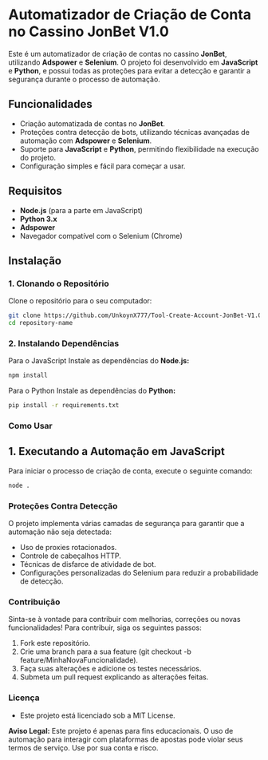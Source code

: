 # Automatizador de Criação de Conta no Cassino JonBet V1.0

Este é um automatizador de criação de contas no cassino **JonBet**, utilizando **Adspower** e **Selenium**. O projeto foi desenvolvido em **JavaScript** e **Python**, e possui todas as proteções para evitar a detecção e garantir a segurança durante o processo de automação.

## Funcionalidades

- Criação automatizada de contas no **JonBet**.
- Proteções contra detecção de bots, utilizando técnicas avançadas de automação com **Adspower** e **Selenium**.
- Suporte para **JavaScript** e **Python**, permitindo flexibilidade na execução do projeto.
- Configuração simples e fácil para começar a usar.

## Requisitos

- **Node.js** (para a parte em JavaScript)
- **Python 3.x**
- **Adspower**
- Navegador compatível com o Selenium (Chrome)

## Instalação

### 1. Clonando o Repositório

Clone o repositório para o seu computador:

```bash
git clone https://github.com/UnkoynX777/Tool-Create-Account-JonBet-V1.0.git
cd repository-name
```

### 2. Instalando Dependências

Para o JavaScript
Instale as dependências do **Node.js:**
```bash
npm install
```

Para o Python
Instale as dependências do **Python:**
```bash
pip install -r requirements.txt
```

### Como Usar

## 1. Executando a Automação em JavaScript
Para iniciar o processo de criação de conta, execute o seguinte comando:
```bash
node .
```

### Proteções Contra Detecção
O projeto implementa várias camadas de segurança para garantir que a automação não seja detectada:
- Uso de proxies rotacionados.
- Controle de cabeçalhos HTTP.
- Técnicas de disfarce de atividade de bot.
- Configurações personalizadas do Selenium para reduzir a probabilidade de detecção.

### Contribuição
Sinta-se à vontade para contribuir com melhorias, correções ou novas funcionalidades! Para contribuir, siga os seguintes passos:
1. Fork este repositório.
2. Crie uma branch para a sua feature (git checkout -b feature/MinhaNovaFuncionalidade).
3. Faça suas alterações e adicione os testes necessários.
4. Submeta um pull request explicando as alterações feitas.

### Licença
- Este projeto está licenciado sob a MIT License.

**Aviso Legal:** Este projeto é apenas para fins educacionais. O uso de automação para interagir com plataformas de apostas pode violar seus termos de serviço. Use por sua conta e risco.
